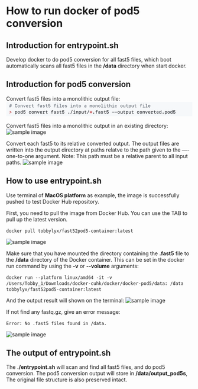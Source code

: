 # How to run docker of pod5 conversion

## Introduction for entrypoint.sh
Develop docker to do pod5 conversion for all fast5 files, which boot automatically scans all fast5 files in the **/data** directory when start docker.

## Introduction for pod5 conversion
Convert fast5 files into a monolithic output file:
![sample image](pic/1.png)

Convert fast5 files into a monolithic output in an existing directory:
![sample image](/pic/2.png)

Convert each fast5 to its relative converted output. The output files are written into the output directory at paths relatve to the path given to the —-one-to-one argument. Note: This path must be a relative parent to all input paths.
![sample image](/pic/3.png)

## How to use entrypoint.sh
Use terminal of **MacOS platform** as example, the image is successfully pushed to test Docker Hub repository.

First, you need to pull the image from Docker Hub. You can use the TAB to pull up the latest version.

```
docker pull tobbylyx/fast52pod5-container:latest
```
![sample image](/pic/4.png)

Make sure that you have mounted the directory containing the **.fast5** file to the **/data** directory of the Docker container. This can be set in the docker run command by using the **-v** or **--volume** arguments:

```
docker run --platform linux/amd64 -it -v /Users/Tobby_1/Downloads/docker-cuhk/docker/docker-pod5/data: /data tobbylyx/fast52pod5-container:latest
```
And the output result will shown on the terminal:
![sample image](/pic/5.png)

If not find any fastq.gz, give an error message:

```
Error: No .fast5 files found in /data.
```
![sample image](/pic/6.png)

## The output of entrypoint.sh
The **./entrypoint.sh** will scan and find all fast5 files, and do pod5 conversion. The pod5 conversion output will store in **/data/output_pod5s**, The original file structure is also preserved intact.
